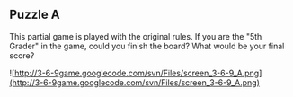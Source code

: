 ## Puzzle A ##
This partial game is played with the original rules.
If you are the "5th Grader" in the game, could you finish the board? What would be your final score?

![http://3-6-9game.googlecode.com/svn/Files/screen_3-6-9_A.png](http://3-6-9game.googlecode.com/svn/Files/screen_3-6-9_A.png)